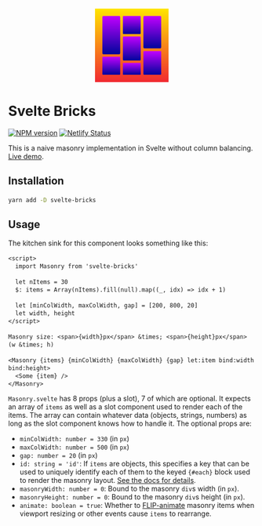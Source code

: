 <p align="center">
  <img src="static/favicon.svg" alt="Svelte Bricks" height=150>
</p>

# Svelte Bricks

[![NPM version](https://img.shields.io/npm/v/svelte-bricks?color=blue&logo=NPM)](https://npmjs.com/package/svelte-bricks)
[![Netlify Status](https://api.netlify.com/api/v1/badges/c3213069-e3cc-45ef-a446-b2358b9a35fb/deploy-status)](https://app.netlify.com/sites/svelte-bricks/deploys)

This is a naive masonry implementation in Svelte without column balancing. [Live demo](https://svelte-bricks.netlify.app).

## Installation

```sh
yarn add -D svelte-bricks
```

## Usage

The kitchen sink for this component looks something like this:

```svx
<script>
  import Masonry from 'svelte-bricks'

  let nItems = 30
  $: items = Array(nItems).fill(null).map((_, idx) => idx + 1)

  let [minColWidth, maxColWidth, gap] = [200, 800, 20]
  let width, height
</script>

Masonry size: <span>{width}px</span> &times; <span>{height}px</span> (w &times; h)

<Masonry {items} {minColWidth} {maxColWidth} {gap} let:item bind:width bind:height>
  <Some {item} />
</Masonry>
```

`Masonry.svelte` has 8 props (plus a slot), 7 of which are optional. It expects an array of `items` as well as a slot component used to render each of the items. The array can contain whatever data (objects, strings, numbers) as long as the slot component knows how to handle it. The optional props are:

- `minColWidth: number = 330` (in `px`)
- `maxColWidth: number = 500` (in `px`)
- `gap: number = 20` (in `px`)
- `id: string = 'id'`: If `items` are objects, this specifies a key that can be used to uniquely identify each of them to the keyed `{#each}` block used to render the masonry layout. [See the docs for details](https://svelte.dev/tutorial/keyed-each-blocks).
- `masonryWidth: number = 0`: Bound to the masonry `div`s width (in `px`).
- `masonryHeight: number = 0`: Bound to the masonry `div`s height (in `px`).
- `animate: boolean = true`: Whether to [FLIP-animate](https://svelte.dev/tutorial/animate) masonry items when viewport resizing or other events cause `items` to rearrange.
